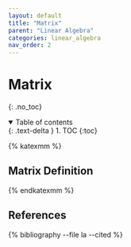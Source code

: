 ```yaml
---
layout: default
title: "Matrix"
parent: "Linear Algebra"
categories: linear_algebra
nav_order: 2
---
```

# Matrix
{: .no_toc}
<details open markdown="block">
  <summary>
    Table of contents
  </summary>
  {: .text-delta }
1. TOC
{:toc}
</details>

{% katexmm %}

## Matrix Definition

{% endkatexmm %}

## References

{% bibliography --file la --cited %}
